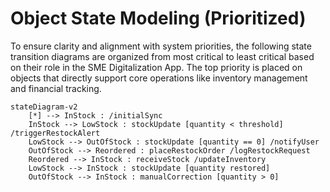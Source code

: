 # Object State Modeling (Prioritized)

To ensure clarity and alignment with system priorities, the following state transition diagrams are organized from most critical to least critical based on their role in the SME Digitalization App. The top priority is placed on objects that directly support core operations like inventory management and financial tracking.

```mermaid
stateDiagram-v2
    [*] --> InStock : /initialSync
    InStock --> LowStock : stockUpdate [quantity < threshold] /triggerRestockAlert
    LowStock --> OutOfStock : stockUpdate [quantity == 0] /notifyUser
    OutOfStock --> Reordered : placeRestockOrder /logRestockRequest
    Reordered --> InStock : receiveStock /updateInventory
    LowStock --> InStock : stockUpdate [quantity restored]
    OutOfStock --> InStock : manualCorrection [quantity > 0]


```
